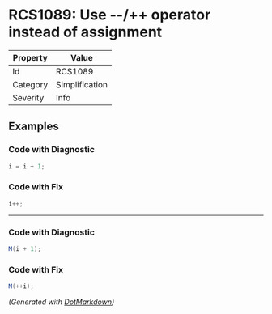 # RCS1089: Use \-\-/\+\+ operator instead of assignment

| Property | Value          |
| -------- | -------------- |
| Id       | RCS1089        |
| Category | Simplification |
| Severity | Info           |

## Examples

### Code with Diagnostic

```csharp
i = i + 1;
```

### Code with Fix

```csharp
i++;
```

- - -

### Code with Diagnostic

```csharp
M(i + 1);
```

### Code with Fix

```csharp
M(++i);
```


*\(Generated with [DotMarkdown](http://github.com/JosefPihrt/DotMarkdown)\)*